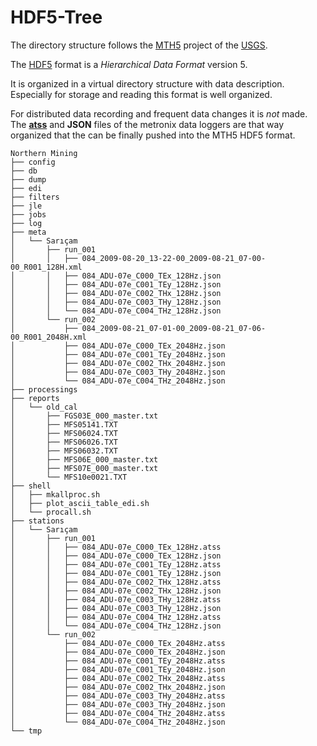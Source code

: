 # HDF5-Tree

The directory structure follows the [MTH5](https://mth5.readthedocs.io/en/latest/)
project of the [USGS](https://www.usgs.gov/).

The [HDF5](https://https://www.hdfgroup.org/) format is a *Hierarchical Data Format* version 5.

It is organized in a virtual directory structure with data description. Especially for storage and reading
this format is well organized.

For distributed data recording and frequent data changes it is *not* made. The [ **atss**](../atss/atss.md#atss) and **JSON** files of the metronix data loggers are that way organized that the can be finally pushed into the MTH5 HDF5 format.

```
Northern Mining
├── config
├── db
├── dump
├── edi
├── filters
├── jle
├── jobs
├── log
├── meta
│   └── Sarıçam
│       ├── run_001
│       │   ├── 084_2009-08-20_13-22-00_2009-08-21_07-00-00_R001_128H.xml
│       │   ├── 084_ADU-07e_C000_TEx_128Hz.json
│       │   ├── 084_ADU-07e_C001_TEy_128Hz.json
│       │   ├── 084_ADU-07e_C002_THx_128Hz.json
│       │   ├── 084_ADU-07e_C003_THy_128Hz.json
│       │   └── 084_ADU-07e_C004_THz_128Hz.json
│       └── run_002
│           ├── 084_2009-08-21_07-01-00_2009-08-21_07-06-00_R001_2048H.xml
│           ├── 084_ADU-07e_C000_TEx_2048Hz.json
│           ├── 084_ADU-07e_C001_TEy_2048Hz.json
│           ├── 084_ADU-07e_C002_THx_2048Hz.json
│           ├── 084_ADU-07e_C003_THy_2048Hz.json
│           └── 084_ADU-07e_C004_THz_2048Hz.json
├── processings
├── reports
│   └── old_cal
│       ├── FGS03E_000_master.txt
│       ├── MFS05141.TXT
│       ├── MFS06024.TXT
│       ├── MFS06026.TXT
│       ├── MFS06032.TXT
│       ├── MFS06E_000_master.txt
│       ├── MFS07E_000_master.txt
│       └── MFS10e0021.TXT
├── shell
│   ├── mkallproc.sh
│   ├── plot_ascii_table_edi.sh
│   └── procall.sh
├── stations
│   └── Sarıçam
│       ├── run_001
│       │   ├── 084_ADU-07e_C000_TEx_128Hz.atss
│       │   ├── 084_ADU-07e_C000_TEx_128Hz.json
│       │   ├── 084_ADU-07e_C001_TEy_128Hz.atss
│       │   ├── 084_ADU-07e_C001_TEy_128Hz.json
│       │   ├── 084_ADU-07e_C002_THx_128Hz.atss
│       │   ├── 084_ADU-07e_C002_THx_128Hz.json
│       │   ├── 084_ADU-07e_C003_THy_128Hz.atss
│       │   ├── 084_ADU-07e_C003_THy_128Hz.json
│       │   ├── 084_ADU-07e_C004_THz_128Hz.atss
│       │   └── 084_ADU-07e_C004_THz_128Hz.json
│       └── run_002
│           ├── 084_ADU-07e_C000_TEx_2048Hz.atss
│           ├── 084_ADU-07e_C000_TEx_2048Hz.json
│           ├── 084_ADU-07e_C001_TEy_2048Hz.atss
│           ├── 084_ADU-07e_C001_TEy_2048Hz.json
│           ├── 084_ADU-07e_C002_THx_2048Hz.atss
│           ├── 084_ADU-07e_C002_THx_2048Hz.json
│           ├── 084_ADU-07e_C003_THy_2048Hz.atss
│           ├── 084_ADU-07e_C003_THy_2048Hz.json
│           ├── 084_ADU-07e_C004_THz_2048Hz.atss
│           └── 084_ADU-07e_C004_THz_2048Hz.json
└── tmp
```

